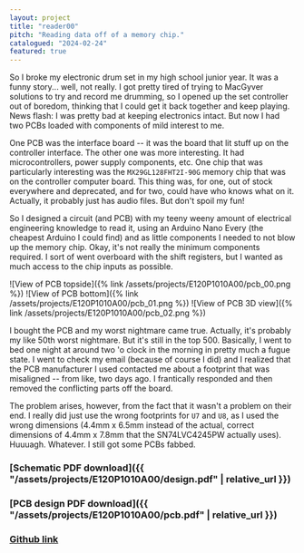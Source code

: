 ```yaml
---
layout: project
title: "reader00"
pitch: "Reading data off of a memory chip."
catalogued: "2024-02-24"
featured: true
---
```


So I broke my electronic drum set in my high school junior year. It was a funny
story... well, not really. I got pretty tired of trying to MacGyver solutions to
try and record me drumming, so I opened up the set controller out of boredom,
thinking that I could get it back together and keep playing. News flash: I was
pretty bad at keeping electronics intact. But now I had two PCBs loaded with
components of mild interest to me. 

One PCB was the interface board -- it was the board that lit stuff up on the
controller interface. The other one was more interesting. It had
microcontrollers, power supply components, etc. One chip that was particularly
interesting was the `MX29GL128FHT2I-90G` memory chip that was on the controller
computer board. This thing was, for one, out of stock everywhere and deprecated,
and for two, could have who knows what on it. Actually, it probably just has
audio files. But don't spoil my fun!

So I designed a circuit (and PCB) with my teeny weeny amount of electrical
engineering knowledge to read it, using an Arduino Nano Every (the cheapest
Arduino I could find) and as little components I needed to not blow up the
memory chip. Okay, it's not really the minimum components required. I sort of
went overboard with the shift registers, but I wanted as much access to the chip
inputs as possible.

![View of PCB topside]({% link /assets/projects/E120P1010A00/pcb_00.png %})
![View of PCB bottom]({% link /assets/projects/E120P1010A00/pcb_01.png %})
![View of PCB 3D view]({% link /assets/projects/E120P1010A00/pcb_02.png %})

I bought the PCB and my worst nightmare came true. Actually, it's probably my
like 50th worst nightmare. But it's still in the top 500. Basically, I went to
bed one night at around two 'o clock in the morning in pretty much a fugue
state. I went to check my email (because of course I did) and I realized that
the PCB manufacturer I used contacted me about a footprint that was misaligned
-- from like, two days ago. I frantically responded and then removed the
conflicting parts off the board.

The problem arises, however, from the fact that it wasn't a problem on their
end. I really did just use the wrong footprints for `U7` and `U8`, as I used
the wrong dimensions (4.4mm x 6.5mm instead of the actual, correct dimensions of
4.4mm x 7.8mm that the SN74LVC4245PW actually uses). Huuuagh. Whatever. I still
got some PCBs fabbed.

### [Schematic PDF download]({{ "/assets/projects/E120P1010A00/design.pdf" | relative_url }})
### [PCB design PDF download]({{ "/assets/projects/E120P1010A00/pcb.pdf" | relative_url }})
### [Github link](https://github.com/rwilliaise/reader00)


